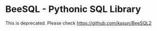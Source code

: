 # BeeSQL - Pythonic SQL Library #

This is deprecated. Please check https://github.com/kasun/BeeSQL2
